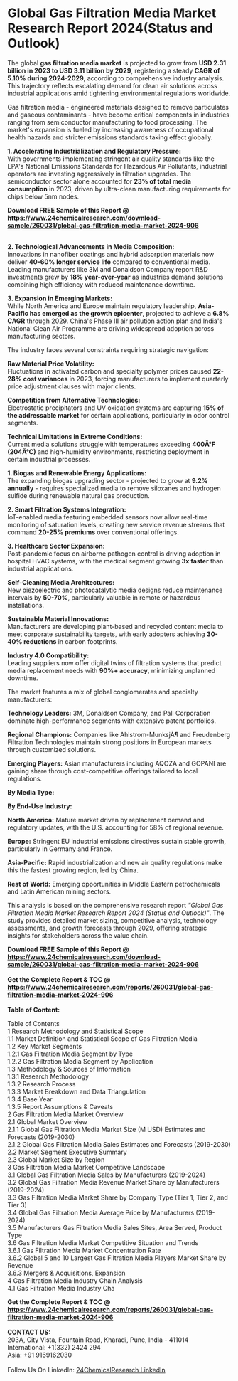 <h1>Global Gas Filtration Media Market Research Report 2024(Status and Outlook)</h1><p>The global <strong>gas filtration media market</strong> is projected to grow from <strong>USD 2.31 billion in 2023 to USD 3.11 billion by 2029</strong>, registering a steady <strong>CAGR of 5.10% during 2024-2029</strong>, according to comprehensive industry analysis. This trajectory reflects escalating demand for clean air solutions across industrial applications amid tightening environmental regulations worldwide.</p><p>Gas filtration media - engineered materials designed to remove particulates and gaseous contaminants - have become critical components in industries ranging from semiconductor manufacturing to food processing. The market's expansion is fueled by increasing awareness of occupational health hazards and stricter emissions standards taking effect globally.</p><p><strong>1. Accelerating Industrialization and Regulatory Pressure:<br></strong>
With governments implementing stringent air quality standards like the EPA's National Emissions Standards for Hazardous Air Pollutants, industrial operators are investing aggressively in filtration upgrades. The semiconductor sector alone accounted for <strong>23% of total media consumption</strong> in 2023, driven by ultra-clean manufacturing requirements for chips below 5nm nodes.</p><div><b>Download FREE Sample of this Report @ 
            <a href="https://www.24chemicalresearch.com/download-sample/260031/global-gas-filtration-media-market-2024-906">
            https://www.24chemicalresearch.com/download-sample/260031/global-gas-filtration-media-market-2024-906</a></b></div><br><p><strong>2. Technological Advancements in Media Composition:<br></strong>
Innovations in nanofiber coatings and hybrid adsorption materials now deliver <strong>40-60% longer service life</strong> compared to conventional media. Leading manufacturers like 3M and Donaldson Company report R&amp;D investments grew by <strong>18% year-over-year</strong> as industries demand solutions combining high efficiency with reduced maintenance downtime.</p><p><strong>3. Expansion in Emerging Markets:<br></strong>
While North America and Europe maintain regulatory leadership, <strong>Asia-Pacific has emerged as the growth epicenter</strong>, projected to achieve a <strong>6.8% CAGR</strong> through 2029. China's Phase III air pollution action plan and India's National Clean Air Programme are driving widespread adoption across manufacturing sectors.</p><p>The industry faces several constraints requiring strategic navigation:</p><p><strong>Raw Material Price Volatility:<br></strong>
Fluctuations in activated carbon and specialty polymer prices caused <strong>22-28% cost variances</strong> in 2023, forcing manufacturers to implement quarterly price adjustment clauses with major clients.</p><p><strong>Competition from Alternative Technologies:<br></strong>
Electrostatic precipitators and UV oxidation systems are capturing <strong>15% of the addressable market</strong> for certain applications, particularly in odor control segments.</p><p><strong>Technical Limitations in Extreme Conditions:<br></strong>
Current media solutions struggle with temperatures exceeding <strong>400Â°F (204Â°C)</strong> and high-humidity environments, restricting deployment in certain industrial processes.</p><p><strong>1. Biogas and Renewable Energy Applications:<br></strong>
The expanding biogas upgrading sector - projected to grow at <strong>9.2% annually</strong> - requires specialized media to remove siloxanes and hydrogen sulfide during renewable natural gas production.</p><p><strong>2. Smart Filtration Systems Integration:<br></strong>
IoT-enabled media featuring embedded sensors now allow real-time monitoring of saturation levels, creating new service revenue streams that command <strong>20-25% premiums</strong> over conventional offerings.</p><p><strong>3. Healthcare Sector Expansion:<br></strong>
Post-pandemic focus on airborne pathogen control is driving adoption in hospital HVAC systems, with the medical segment growing <strong>3x faster</strong> than industrial applications.</p><p><strong>Self-Cleaning Media Architectures:<br></strong>
New piezoelectric and photocatalytic media designs reduce maintenance intervals by <strong>50-70%</strong>, particularly valuable in remote or hazardous installations.</p><p><strong>Sustainable Material Innovations:<br></strong>
Manufacturers are developing plant-based and recycled content media to meet corporate sustainability targets, with early adopters achieving <strong>30-40% reductions</strong> in carbon footprints.</p><p><strong>Industry 4.0 Compatibility:<br></strong>
Leading suppliers now offer digital twins of filtration systems that predict media replacement needs with <strong>90%+ accuracy</strong>, minimizing unplanned downtime.</p><p>The market features a mix of global conglomerates and specialty manufacturers:</p><p><strong>Technology Leaders:</strong> 3M, Donaldson Company, and Pall Corporation dominate high-performance segments with extensive patent portfolios.</p><p><strong>Regional Champions:</strong> Companies like Ahlstrom-MunksjÃ¶ and Freudenberg Filtration Technologies maintain strong positions in European markets through customized solutions.</p><p><strong>Emerging Players:</strong> Asian manufacturers including AQOZA and GOPANI are gaining share through cost-competitive offerings tailored to local regulations.</p><p><strong>By Media Type:</strong></p><p><strong>By End-Use Industry:</strong></p><p><strong>North America:</strong> Mature market driven by replacement demand and regulatory updates, with the U.S. accounting for 58% of regional revenue.</p><p><strong>Europe:</strong> Stringent EU industrial emissions directives sustain stable growth, particularly in Germany and France.</p><p><strong>Asia-Pacific:</strong> Rapid industrialization and new air quality regulations make this the fastest growing region, led by China.</p><p><strong>Rest of World:</strong> Emerging opportunities in Middle Eastern petrochemicals and Latin American mining sectors.</p><p>This analysis is based on the comprehensive research report <em>"Global Gas Filtration Media Market Research Report 2024 (Status and Outlook)"</em>. The study provides detailed market sizing, competitive analysis, technology assessments, and growth forecasts through 2029, offering strategic insights for stakeholders across the value chain.</p><div><b>Download FREE Sample of this Report @ 
            <a href="https://www.24chemicalresearch.com/download-sample/260031/global-gas-filtration-media-market-2024-906">
            https://www.24chemicalresearch.com/download-sample/260031/global-gas-filtration-media-market-2024-906</a></b></div><br><div><b>Get the Complete Report & TOC @ 
            <a href="https://www.24chemicalresearch.com/reports/260031/global-gas-filtration-media-market-2024-906">
            https://www.24chemicalresearch.com/reports/260031/global-gas-filtration-media-market-2024-906</a></b></div><br>
            <b>Table of Content:</b><p>Table of Contents<br />
1 Research Methodology and Statistical Scope<br />
1.1 Market Definition and Statistical Scope of Gas Filtration Media<br />
1.2 Key Market Segments<br />
1.2.1 Gas Filtration Media Segment by Type<br />
1.2.2 Gas Filtration Media Segment by Application<br />
1.3 Methodology & Sources of Information<br />
1.3.1 Research Methodology<br />
1.3.2 Research Process<br />
1.3.3 Market Breakdown and Data Triangulation<br />
1.3.4 Base Year<br />
1.3.5 Report Assumptions & Caveats<br />
2 Gas Filtration Media Market Overview<br />
2.1 Global Market Overview<br />
2.1.1 Global Gas Filtration Media Market Size (M USD) Estimates and Forecasts (2019-2030)<br />
2.1.2 Global Gas Filtration Media Sales Estimates and Forecasts (2019-2030)<br />
2.2 Market Segment Executive Summary<br />
2.3 Global Market Size by Region<br />
3 Gas Filtration Media Market Competitive Landscape<br />
3.1 Global Gas Filtration Media Sales by Manufacturers (2019-2024)<br />
3.2 Global Gas Filtration Media Revenue Market Share by Manufacturers (2019-2024)<br />
3.3 Gas Filtration Media Market Share by Company Type (Tier 1, Tier 2, and Tier 3)<br />
3.4 Global Gas Filtration Media Average Price by Manufacturers (2019-2024)<br />
3.5 Manufacturers Gas Filtration Media Sales Sites, Area Served, Product Type<br />
3.6 Gas Filtration Media Market Competitive Situation and Trends<br />
3.6.1 Gas Filtration Media Market Concentration Rate<br />
3.6.2 Global 5 and 10 Largest Gas Filtration Media Players Market Share by Revenue<br />
3.6.3 Mergers & Acquisitions, Expansion<br />
4 Gas Filtration Media Industry Chain Analysis<br />
4.1 Gas Filtration Media Industry Cha</p><div><b>Get the Complete Report & TOC @ 
            <a href="https://www.24chemicalresearch.com/reports/260031/global-gas-filtration-media-market-2024-906">
            https://www.24chemicalresearch.com/reports/260031/global-gas-filtration-media-market-2024-906</a></b></div><br><b>CONTACT US:</b><br>
            203A, City Vista, Fountain Road, Kharadi, Pune, India - 411014<br>
            International: +1(332) 2424 294<br>
            Asia: +91 9169162030 <br><br>
            Follow Us On LinkedIn: <a href="https://www.linkedin.com/company/24chemicalresearch/">24ChemicalResearch LinkedIn</a>